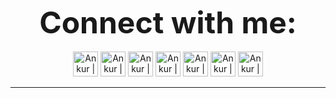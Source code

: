 
<p align="center">
  <b><font size="60">Connect with me:</font></b>
  <br><br>
  <a href="https://www.linkedin.com/in/the-ankur-goswami/"><img alt="Ankur | LinkedIn" width="40px" src="https://img.icons8.com/color/48/000000/linkedin.png" /></a>
  <a href="https://www.instagram.com/the_ankur_goswami/"><img alt="Ankur | Instagram" width="40" src="https://img.icons8.com/fluent/48/000000/instagram-new.png" /></a>
  <a href="mailto:ankurgoswami1401@gmail.com"><img alt="Ankur | Gmail" width="40px" src="https://img.icons8.com/fluent/48/000000/gmail.png" /></a>
  <a href="https://t.me/TheAnkurGoswami"><img alt="Ankur | Telegram" width="40px" src="https://img.icons8.com/color/48/000000/telegram-app--v1.png" /></a>
  <a href="https://www.codechef.com/users/ankur1401"><img alt="Ankur | Codechef" width="40px" src="https://cdnjs.cloudflare.com/ajax/libs/simple-icons/3.2.0/codechef.svg" /></a>
  <a href="https://www.hackerrank.com/theankurgoswami"><img alt="Ankur | Hackerrank" width="40px" src="https://cdn.worldvectorlogo.com/logos/hackerrank.svg" /></a>
   <a href="https://www.hackerearth.com/@Ankur1401"><img alt="Ankur | Hackerearth" width="40px" src="https://cdnjs.cloudflare.com/ajax/libs/simple-icons/3.2.0/hackerearth.svg" /></a>
</p>
<hr>

<!-- <p align="center">
<img width=45% alt="Ankur's Github Stats" src="https://github-readme-stats.vercel.app/api?username=TheAnkurGoswami&show_icons=true&hide_border=true&include_all_commits=true&count_private=true&hide=contribs,issues&theme=gotham">
</p> -->

<!-- <img width="48%" src="https://github-readme-streak-stats.herokuapp.com/?user=theankurgoswami&hide_border=true&theme=onedark"> -->

<!--  <p align="center">
 <img width=38% alt="Ankur's Language Stats" src="https://github-readme-stats.vercel.app/api/top-langs/?username=TheAnkurGoswami&hide=jupyter%20notebook&layout=compact&theme=gotham&hide_border=true">
</p> -->
<!--  <p align="center">
 <img alt="Ankur's Language Stats" src="https://github-readme-stats.vercel.app/api/wakatime?username=TheAnkurGoswami&layout=compact&theme=gotham&hide_border=true">
</p> -->
